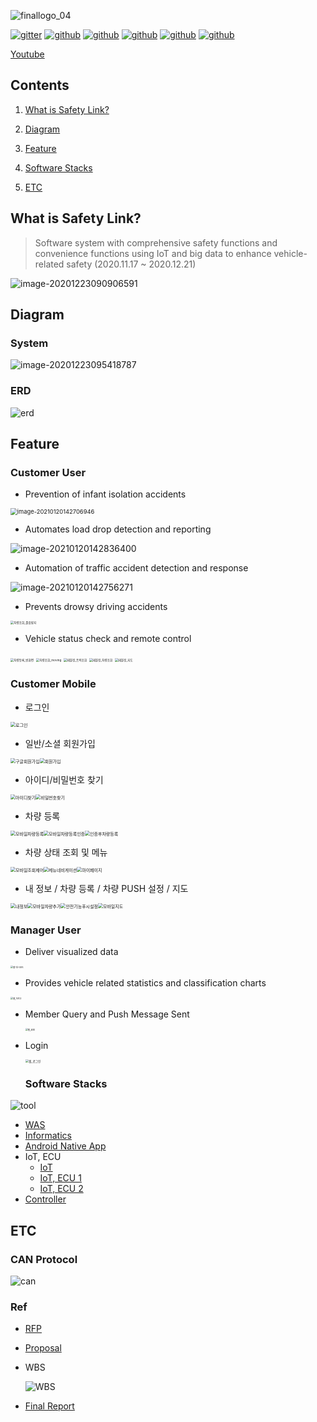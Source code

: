 

![finallogo_04](md-images/finallogo_04.png)

[![gitter](https://img.shields.io/gitter/room/socialDe/SafetyLink)](https://github.com/socialDe/SafetyLink) [![github](https://img.shields.io/github/languages/count/socialDe/SafetyLink)](https://github.com/socialDe/SafetyLink) [![github](https://img.shields.io/github/languages/top/socialDe/SafetyLink)](https://github.com/socialDe/SafetyLink) [![github](https://img.shields.io/github/languages/code-size/socialDe/SafetyLink)](https://github.com/socialDe/SafetyLink) [![github](https://img.shields.io/github/repo-size/socialDe/SafetyLink)](https://github.com/socialDe/SafetyLink) [![github](https://img.shields.io/github/contributors/socialDe/SafetyLink)](https://github.com/socialDe/SafetyLink)

[Youtube](https://youtu.be/ruTkEXwlFHY)





## Contents

1. [What is Safety Link?](#what-is-safety-link?)

2. [Diagram](#diagram)
3. [Feature](#feature)
4. [Software Stacks](#software-stacks)
5. [ETC](#etc)





## What is Safety Link?

> Software system with comprehensive safety functions and convenience functions using IoT and big data to enhance vehicle-related safety (2020.11.17 ~ 2020.12.21)

![image-20201223090906591](md-images/image-20201223090906591.png)





## Diagram

### System

![image-20201223095418787](md-images/image-20201223095418787.png)



### ERD

![erd](md-images/erd.png)





## Feature

### Customer User

- Prevention of infant isolation accidents

<img src="md-images/image-20210120142706946.png" alt="image-20210120142706946" style="zoom: 67%;" />

- Automates load drop detection and reporting

![image-20210120142836400](md-images/image-20210120142836400.png)

- Automation of traffic accident detection and response

![image-20210120142756271](md-images/image-20210120142756271.png)

- Prevents drowsy driving accidents

<img src="md-images/%EC%B0%A8%EB%9F%89%EC%A1%B0%ED%9A%8C_%EC%A1%B8%EC%9D%8C%EB%B0%A9%EC%A7%80.png" alt="차량조회_졸음방지" style="zoom:33%;" />

- Vehicle status check and remote control

<img src="md-images/%EC%B0%A8%EB%9F%89%EB%93%B1%EB%A1%9D_%EB%B9%88%ED%99%94%EB%A9%B4.png" alt="차량등록_빈화면" style="zoom: 33%;" />

<img src="md-images/%EC%B0%A8%EB%9F%89%EC%A1%B0%ED%9A%8C_moving.png" alt="차량조회_moving" style="zoom: 33%;" />

<img src="md-images/%ED%83%9C%EB%B8%94%EB%A6%BF_%ED%8A%B8%EB%9F%AD%EC%A1%B0%ED%9A%8C-1611121591792.png" alt="태블릿_트럭조회" style="zoom: 33%;" />

<img src="md-images/%ED%83%9C%EB%B8%94%EB%A6%BF_%EC%B0%A8%EB%9F%89%EC%A1%B0%ED%9A%8C.png" alt="태블릿_차량조회" style="zoom:33%;" />

<img src="md-images/%ED%83%9C%EB%B8%94%EB%A6%BF_%EC%A7%80%EB%8F%84.png" alt="태블릿_지도" style="zoom:33%;" />



### Customer Mobile

* 로그인

<img src="md-images/%EB%A1%9C%EA%B7%B8%EC%9D%B8.PNG" alt="로그인" style="zoom: 50%;" />

* 일반/소셜 회원가입

<img src="md-images/%EA%B5%AC%EA%B8%80%ED%9A%8C%EC%9B%90%EA%B0%80%EC%9E%85.PNG" alt="구글회원가입" style="zoom: 50%;" /><img src="md-images/%ED%9A%8C%EC%9B%90%EA%B0%80%EC%9E%85.PNG" alt="회원가입" style="zoom:50%;" />

* 아이디/비밀번호 찾기

<img src="md-images/%EC%95%84%EC%9D%B4%EB%94%94%EC%B0%BE%EA%B8%B0.PNG" alt="아이디찾기" style="zoom:50%;" /><img src="md-images/%EB%B9%84%EB%B0%80%EB%B2%88%ED%98%B8%EC%B0%BE%EA%B8%B0.PNG" alt="비밀번호찾기" style="zoom:50%;" />

* 차량 등록

<img src="md-images/%EB%AA%A8%EB%B0%94%EC%9D%BC%EC%B0%A8%EB%9F%89%EB%93%B1%EB%A1%9D.PNG" alt="모바일차량등록" style="zoom:50%;" /><img src="md-images/%EB%AA%A8%EB%B0%94%EC%9D%BC%EC%B0%A8%EB%9F%89%EB%93%B1%EB%A1%9D%EC%9D%B8%EC%A6%9D.PNG" alt="모바일차량등록인증" style="zoom: 50%;" /><img src="md-images/%EC%9D%B8%EC%A6%9D%ED%9B%84%EC%B0%A8%EB%9F%89%EB%93%B1%EB%A1%9D.PNG" alt="인증후차량등록" style="zoom:50%;" />

* 차량 상태 조회 및 메뉴

<img src="md-images/%EB%AA%A8%EB%B0%94%EC%9D%BC%EC%A1%B0%ED%9A%8C%EC%A0%9C%EC%96%B4.PNG" alt="모바일조회제어" style="zoom:50%;" /><img src="md-images/%EB%A9%94%EB%89%B4%EB%84%A4%EB%B9%84%EA%B2%8C%EC%9D%B4%EC%85%98.PNG" alt="메뉴네비게이션" style="zoom:50%;" /><img src="md-images/%EB%A7%88%EC%9D%B4%ED%8E%98%EC%9D%B4%EC%A7%80.PNG" alt="마이페이지" style="zoom:50%;" />

* 내 정보 / 차량 등록 / 차량 PUSH 설정 / 지도

<img src="md-images/%EB%82%B4%EC%A0%95%EB%B3%B4.PNG" alt="내정보" style="zoom:50%;" /><img src="md-images/%EB%AA%A8%EB%B0%94%EC%9D%BC%EC%B0%A8%EB%9F%89%EC%B6%94%EA%B0%80.PNG" alt="모바일차량추가" style="zoom:50%;" /><img src="md-images/%EC%95%88%EC%A0%84%EA%B8%B0%EB%8A%A5%ED%91%B8%EC%8B%9C%EC%84%A4%EC%A0%95.PNG" alt="안전기능푸시설정" style="zoom:50%;" /><img src="md-images/%EB%AA%A8%EB%B0%94%EC%9D%BC%EC%A7%80%EB%8F%84.PNG" alt="모바일지도" style="zoom:50%;" />



### Manager User

- Deliver visualized data

<img src="md-images/%EC%9B%B9%20%EB%8C%80%EC%8B%9C%EB%B3%B4%EB%93%9C.jpg" alt="웹 대시보드" style="zoom: 25%;" />

- Provides vehicle related statistics and classification charts

<img src="md-images/%EC%9B%B9_%EC%B0%A8%ED%8A%B83.jpg" alt="웹_차트3" style="zoom:25%;" />

- Member Query and Push Message Sent

  <img src="md-images/%EC%9B%B9_%ED%9A%8C%EC%9B%90.jpg" alt="웹_회원" style="zoom:25%;" />

* Login

  <img src="md-images/%EC%9B%B9_%EB%A1%9C%EA%B7%B8%EC%9D%B8.jpg" alt="웹_로그인" style="zoom: 33%;" />

  
  
  
  
  ### Software Stacks

![tool](md-images/tool.png)

- [WAS](WebServer)
- [Informatics](CustomerTablet)
- [Android Native App](CustomerMobile)
- IoT, ECU
  - [IoT](CarHead)
  - [IoT, ECU 1](CarFront)
  - [IoT, ECU 2](CarRear)
- [Controller](Sensors)





## ETC

### CAN Protocol

![can](md-images/can.png)



### Ref

- [RFP](./RFP_SaftyLink.pdf)

- [Proposal](./결과보고서_SafetyLink.pdf)

- WBS

  ![WBS](md-images/image-20210120103106581.png)

- [Final Report](./결과보고서_SafetyLink.pdf)

